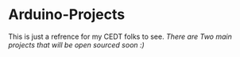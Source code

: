# Arduino-Projects
This is just a refrence for my CEDT folks to see.
*There are Two main projects that will be open sourced soon :)*
